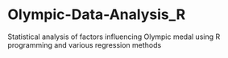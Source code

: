 # Olympic-Data-Analysis_R
Statistical analysis of factors influencing Olympic medal using R programming and various regression methods
